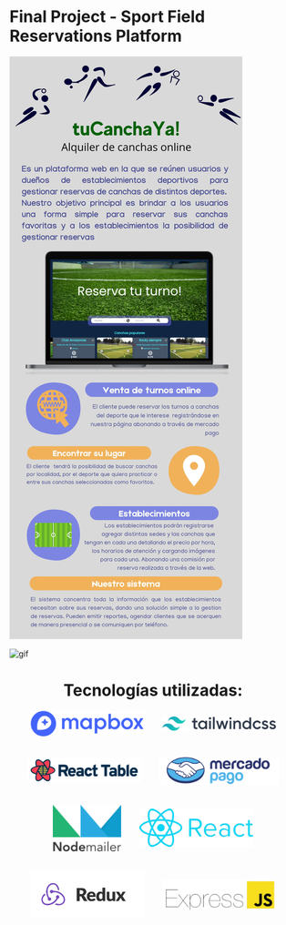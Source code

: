 <!-- @format -->

# Final Project - Sport Field Reservations Platform
<p>
<img src="https://github.com/danmera1980/PF-Reserva-Canchas/blob/71b1800a65c8c813ca2a76c49c754450fa47facf/client/src/assets/img/Sport%20Field%20Reservations%20Platform.jpg" alt="main"/>
</p>

<p>
<img src="https://github.com/danmera1980/PF-Reserva-Canchas/blob/53f37db8802377521d8b653add374ec74d07cf13/client/src/assets/img/tuCanchaYaMockup.gif" alt="gif"/>
</p>

<h1 align="center">Tecnologías utilizadas: </h1>

<div style="display:flex;justify-content:center;align-items:center;flex-wrap:wrap;gap:2rem">
<a href="https://www.mapbox.com/"><img src="client\src\assets\img\Mapbox_Logo.png" alt="mapbox" width="200"/></a>
<a href="https://tailwindcss.com/"><img src="client\src\assets\img\tailwind-css.svg" alt="tailwind" width="200"/></a>
<a href="https://react-table.tanstack.com/"><img src="client\src\assets\img\reactTable.svg" alt="reactTable" width="200"/></a>
<a href="https://www.mercadopago.com"><img src="client\src\assets\img\mercado-pago-logo.png" alt="mercadoPago" width="210"/></a>
<a href="https://nodemailer.com/about/"><img src="client\src\assets\img\nodeMailer.png" alt="nodeMailer" width="120"/></a>
<a href="https://reactjs.org/"><img src="client\src\assets\img\react.png" alt="reactTable" width="200"/></a>
<a href="https://redux.js.org/"><img src="client\src\assets\img\redux.png" alt="reactTable" width="200"/></a>
<a href="http://expressjs.com/"><img src="client\src\assets\img\ExpressJS.png" alt="reactTable" width="200"/></a>
</div>



<!-- ## Objetivos del Proyecto

- Construir una App utilizando React, Redux, Node, Sequelize y otros frameworks.
- Afirmar y conectar los conceptos aprendidos en la carrera.
- Aprender mejores prácticas.
- Aprender y practicar el workflow de GIT.
- Usar y practicar testing.

## Horarios y Fechas

El proyecto tendrá una duración máxima de tres semanas. En el caso de que completan todas las tareas antes de dicho lapso podrán avisar a su Instructor para coordinar una fecha de presentación del trabajo (DEMO).

## Comenzando

1.  Crear User Stories.
2.  Determinar la prioridad de las User Stories.
3.  Estimar el tiempo final con el uso de Story Points.
4.  Desglosar las tareas necesarias para llevar a cabo cada User Story.
5.  Dividir los User Stories en tres Sprints.

**IMPORTANTE:** Es necesario contar minimamente con la última versión estable de Node y NPM. Asegurarse de contar con ella para poder instalar correctamente las dependencias necesarias para correr el proyecto.

Actualmente las versiones necesarias son:

- **Node**: 12.18.3 o mayor
- **NPM**: 6.14.16 o mayor

Para verificar que versión tienen instalada:

> node -v
>
> npm -v

## BoilerPlate

El boilerplate cuenta con dos carpetas: `api` y `client`. En estas carpetas estará el código del back-end y el front-end respectivamente.

En `api` crear un archivo llamado: `.env` que tenga la siguiente forma:

```
DB_USER=usuariodepostgres
DB_PASSWORD=passwordDePostgres
DB_HOST=localhost
```

Reemplazar `usuariodepostgres` y `passwordDePostgres` con tus propias credenciales para conectarte a postgres. Este archivo va ser ignorado en la subida a github, ya que contiene información sensible (las credenciales).

Adicionalmente será necesario que creen desde psql una base de datos llamada `canchas`.

El contenido de `client` fue creado usando: Create React App.

## Enunciado

La idea general es crear una aplicación en la cual se pueda:

- Como usuario:
- Visualizar las canchas deportivas cercanas a una ubicación.
- Poder filtrar la búsqueda por localidad, tipo de deporte.
- Agendar un horario para uso de canchas.
- Como Establecimiento.
- Agregar una cancha para que usuarios la puedan reservar.

#### Tecnologías necesarias:

- [ ] React
- [ ] Redux
- [ ] Express
- [ ] Sequelize - Postgres

#### Frontend

Se debe desarrollar una aplicación de React/Redux que contenga las siguientes pantallas/rutas.

**Pagina inicial**: deben armar una landing page con

- [ ] Alguna imagen de fondo representativa al proyecto
- [ ] Input de búsqueda para encontrar canchas por:
- [ ] Nombre
- [ ] Ubicación
- [ ] Tipo de deporte

**Ruta resultados**: debe contener

- [ ] Input de búsqueda para encontrar canchas.
- [ ] Área donde se verá el listado de canchas. Al iniciar deberá cargar los primeros resultados obtenidos y deberá mostrar su:
- Imagen de la cancha
- Nombre del establecimiento
- Ubicación
- Descripción
- Tipo de Deporte
- Precio de alquiler y tiempo
- Botón de favorito
- [ ] Botones/Opciones para filtrar por tipo de deporte, y precio.
- [ ] Botones/Opciones para ordenar tanto ascendentemente como descendentemente los establecimientos por orden de precio como por nombre de establecimiento.
- [ ] Paginado para ir buscando y mostrando las siguientes canchas, 10 canchas por pagina, mostrando las primeras 9 en la primer pagina.
- [ ] Mapa con las ubicaciones de los establecimientos cercanos a una area seleccionada.

**Ruta de detalle del establecimiento**: debe contener

- [ ] Nombre del establecimiento
- [ ] Ubicación
- [ ] Imágenes de las canchas
- [ ] Descripción
- [ ] Calendario disponible
- [ ] Precio
- [ ] Mapa con ubicación

**Ruta de formulario del nuevo establecimiento**: debe contener

- [ ] Nombre del establecimiento
- [ ] Ubicación
- [ ] Creación de canchas/productos
- [ ] Nombre
- [ ] Imágenes de las canchas
- [ ] Descripción
- [ ] Calendario disponible
- [ ] Precio

**Ruta de detalle del Usuario**: debe contener

- [ ] Nombre
- [ ] Foto
- [ ] Reservas
- Actuales
- Pasadas
- Canceladas
- [ ] Pagos o Transacciones
- Pagadas
- Pendientes

**Ruta de formulario de nuevo Usuario**: debe contener

- [ ] Nombre
- [ ] Foto

> Es requisito que los formulario de creación estén validados con JavaScript y no sólo con validaciones HTML. Pueden agregar las validaciones que consideren.

#### Base de datos

El modelo de la base de datos deberá tener las siguientes entidades (Aquellas propiedades marcadas con asterisco deben ser obligatorias):

- [ ] Usuario con las siguientes propiedades:

- ID (Código de 3 letras) \*
- Nombre \*

- Crear las respectivas relaciones.

#### Backend

Se debe desarrollar un servidor en Node/Express con las siguientes rutas:

**Usuarios**

- [ ] **GET /users**:
- Deberán traer todos los usuarios desde la base de datos.
- [ ] **GET /users/{idUser}**:
- Obtener el detalle de un usuario en particular.
- Debe traer solo los datos pedidos en la ruta de detalle de usuario.
- Incluir los datos de las reservas realizadas anteriormente.
- [ ] **GET /users?name="..."**:
- Obtener los usuarios que coincidan con el nombre pasado como query parameter (No necesariamente tiene que ser una matcheo exacto).
- Si no existe ningún usuario mostrar un mensaje adecuado.
- [ ] **POST /user**:
- Recibe los datos recolectados desde el formulario controlado de la ruta de creación de usuario por body.
- Crea un usuario en la base de datos.

**Establecimientos**

- [ ] **GET /establishment**:
- Deberán traer todos los establecimientos desde la base de datos.
- [ ] **GET /establishment/{idEstablishment}**:
- Obtener el detalle de un establecimiento en particular.
- Debe traer solo los datos pedidos en la ruta de detalle de establecimientos.
- Incluir los datos de las canchas.
- [ ] **GET /establishment?name="..."**:
- Obtener los establecimientos que coincidan con el nombre pasado como query parameter (No necesariamente tiene que ser una matcheo exacto).
- Si no existe ningún establecimiento mostrar un mensaje adecuado.
- [ ] **POST /establishment**:
- Recibe los datos recolectados desde el formulario controlado de la ruta de creación de establecimiento por body.
- Crea un establecimientos en la base de datos.

#### Testing

- [ ] Al menos tener un componente del frontend con sus tests respectivos.
- [ ] Al menos tener una ruta del backend con sus tests respectivos.
- [ ] Al menos tener un modelo de la base de datos con sus tests respectivos. -->
